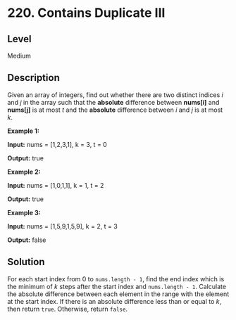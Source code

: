 # 220. Contains Duplicate III
## Level
Medium

## Description
Given an array of integers, find out whether there are two distinct indices *i* and *j* in the array such that the **absolute** difference between **nums[i]** and **nums[j]** is at most *t* and the **absolute** difference between *i* and *j* is at most *k*.

**Example 1:**

**Input:** nums = [1,2,3,1], k = 3, t = 0

**Output:** true

**Example 2:**

**Input:** nums = [1,0,1,1], k = 1, t = 2

**Output:** true

**Example 3:**

**Input:** nums = [1,5,9,1,5,9], k = 2, t = 3

**Output:** false

## Solution
For each start index from 0 to `nums.length - 1`, find the end index which is the minimum of *k* steps after the start index and `nums.length - 1`. Calculate the absolute difference between each element in the range with the element at the start index. If there is an absolute difference less than or equal to *k*, then return `true`. Otherwise, return `false`.
